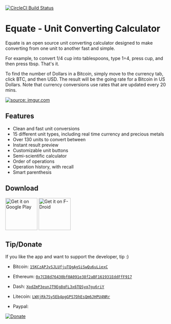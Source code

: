 [![CircleCI Build Status](https://circleci.com/gh/EvanRespaut/Equate.svg?style=shield)](https://circleci.com/gh/EvanRespaut/Equate)

# Equate - Unit Converting Calculator
Equate is an open source unit converting calculator designed to make converting from one unit to another fast and simple. 

For example, to convert 1/4 cup into tablespoons, type 1÷4, press cup, and then press tbsp.  That's it.  

To find the number of Dollars in a Bitcoin, simply move to the currency tab, click BTC, and then USD. The result will be the going rate for a Bitcoin in US Dollars. Note that currency conversions use rates that are updated every 20 mins.

<a href="http://imgur.com/xXvL0Fx"><img src="http://i.imgur.com/xXvL0Fx.gif" title="source: imgur.com" /></a>

## Features
- Clean and fast unit conversions
- 15 different unit types, including real time currency and precious metals
- Over 130 units to convert between
- Instant result preview
- Customizable unit buttons
- Semi-scientific calculator 
- Order of operations
- Operation history, with recall
- Smart parenthesis


## Download
<a href="https://play.google.com/store/apps/details?id=com.llamacorp.equate" target="_blank">
<img src="https://play.google.com/intl/en_us/badges/images/generic/en-play-badge.png" alt="Get it on Google Play" height="100"/></a>

<a href="https://f-droid.org/packages/com.llamacorp.equate/" target="_blank">
<img src="https://f-droid.org/badge/get-it-on.png" alt="Get it on F-Droid" height="100"/></a>

## Tip/Donate
If you like the app and want to support the developer, tip :)

- Bitcoin: [`15KCzAPJvSJLUfjuTQgAgSiSwQu6uLiexC`](https://evanrespaut.github.io/qr_codes/QR_15KCzAPJvSJLUfjuTQgAgSiSwQu6uLiexC.png)
- Ethereum: [`0x7CD8d76430bf0A091e38f2aBF161931EddFfF917`](https://evanrespaut.github.io/qr_codes/QR_0x7CD8d76430bf0A091e38f2aBF161931EddFfF917.png)
- Dash: [`XpdZmP3eunJT9Eg8qFL3x6TQSyq7gu6riY`](https://evanrespaut.github.io/qr_codes/QR_XpdZmP3eunJT9Eg8qFL3x6TQSyq7gu6riY.png)
- Litecoin: [`LWXjRk7Sy5Eb4pgGPS7DhEsQm6JHPU4NRr`](https://evanrespaut.github.io/qr_codes/QR_LWXjRk7Sy5Eb4pgGPS7DhEsQm6JHPU4NRr.png)


- Paypal:

[![Donate](https://www.paypalobjects.com/en_US/i/btn/btn_donateCC_LG.gif)](https://www.paypal.com/cgi-bin/webscr?cmd=_donations&business=evanrespaut%40gmail%2ecom&lc=US&item_name=Equate&currency_code=USD&bn=PP%2dDonationsBF%3abtn_donateCC_LG%2egif%3aNonHosted)
